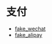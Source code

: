 # 支付

- [fake_wechat](https://github.com/v7lin/fake_wechat)
- [fake_alipay](https://github.com/v7lin/fake_alipay)
